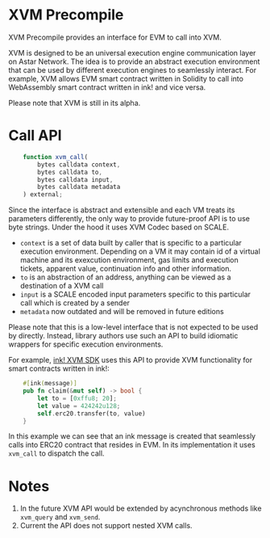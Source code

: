 
# XVM Precompile

XVM Precompile provides an interface for EVM to call into XVM.

XVM is designed to be an universal execution engine communication layer on Astar Network. The idea is to provide an abstract execution environment that can be used by different execution engines to seamlessly interact. For example, XVM allows EVM smart contract written in Solidity to call into WebAssembly smart contract written in ink! and vice versa.

Please note that XVM is still in its alpha.

# Call API

```js
    function xvm_call(
        bytes calldata context,
        bytes calldata to,
        bytes calldata input,
        bytes calldata metadata
    ) external;
```

Since the interface is abstract and extensible and each VM treats its parameters differently, the only way to provide future-proof API is to use byte strings. Under the hood it uses XVM Codec based on SCALE.

- `context` is a set of data built by caller that is specific to a particular execution environment. Depending on a VM it may contain id of a virtual machine and its exexcution environment, gas limits and execution tickets, apparent value, continuation info and other information.
- `to` is an abstraction of an address, anything can be viewed as a destination of a XVM call
- `input` is a SCALE encoded input parameters specific to this particular call which is created by a sender
- `metadata` now outdated and will be removed in future editions

Please note that this is a low-level interface that is not expected to be used by directly. Instead, library authors use such an API to build idiomatic wrappers for specific execution environments.

For example, [ink! XVM SDK](https://github.com/AstarNetwork/ink-xvm-sdk) uses this API to provide XVM functionality for smart contracts written in ink!:
```rust
    #[ink(message)]
    pub fn claim(&mut self) -> bool {
        let to = [0xffu8; 20];
        let value = 424242u128;
        self.erc20.transfer(to, value)
    }
```

In this example we can see that an ink message is created that seamlessly calls into ERC20 contract that resides in EVM. In its implementation it uses `xvm_call` to dispatch the call.

# Notes

1. In the future XVM API would be extended by acynchronous methods like `xvm_query` and `xvm_send`.
2. Current the API does not support nested XVM calls.
